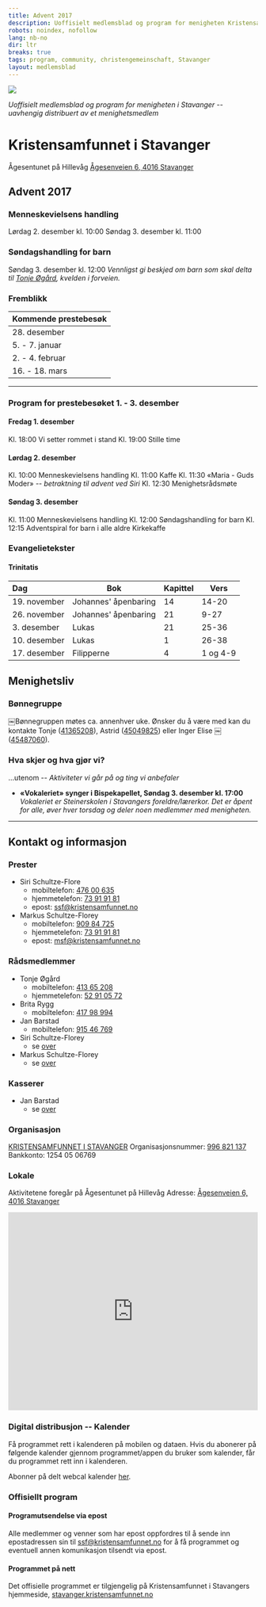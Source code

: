 ```yaml
---
title: Advent 2017
description: Uoffisielt medlemsblad og program for menigheten Kristensamfunnet i Stavanger
robots: noindex, nofollow
lang: nb-no
dir: ltr
breaks: true
tags: program, community, christengemeinschaft, Stavanger
layout: medlemsblad
---
```


![](http://cloud.lite.as/index.php/s/V63XqsUtQMLuZnM/download?path=%2F&files=K2xtrbc.png&downloadStartSecret=8ishyoxy2sg)

*Uoffisielt medlemsblad og program for menigheten i Stavanger
-- uavhengig distribuert av et <!--frittstående -->menighetsmedlem*


# Kristensamfunnet i Stavanger

Ågesentunet på Hillevåg
[Ågesenveien 6, 4016 Stavanger](https://goo.gl/maps/RyG7rw1kysx)


## Advent 2017

### Menneskevielsens handling

Lørdag 2. desember kl. 10:00
Søndag 3. desember kl. 11:00


### Søndagshandling for barn

Søndag 3. desember kl. 12:00
*Vennligst gi beskjed om barn som skal delta til [Tonje Øgård](#ra%CC%8Adsmedlemmer), kvelden i forveien.*


### Fremblikk

| Kommende prestebesøk |
|:-------------------- |
| 28. desember |
| 5. - 7. januar |
| 2. - 4. februar |
| 16. - 18. mars |


---


### Program for prestebesøket 1. - 3. desember

#### Fredag 1. desember

Kl. 18:00 Vi setter rommet i stand
Kl. 19:00 Stille time


#### Lørdag 2. desember

Kl. 10:00 Menneskevielsens handling
Kl. 11:00 Kaffe
Kl. 11:30 «Maria - Guds Moder» *-- betraktning til advent ved Siri*
Kl. 12:30 Menighetsrådsmøte


#### Søndag 3. desember
Kl. 11:00 Menneskevielsens handling
Kl. 12:00 Søndagshandling for barn
Kl. 12:15 Adventspiral for barn i alle aldre
Kirkekaffe


### Evangelietekster

#### Trinitatis

| Dag | Bok | Kapittel | Vers |
|:-------|-----|----------|------|
| 19. november | Johannes' åpenbaring | 14 | 14-20 |
| 26. november | Johannes' åpenbaring | 21 | 9-27 |
| 3. desember | Lukas | 21 | 25-36 |
| 10. desember | Lukas | 1 |26-38 |
| 17. desember | Filipperne | 4 | 1 og 4-9 |


## Menighetsliv

### Bønnegruppe

￼Bønnegruppen møtes ca. annenhver uke.
Ønsker du å være med kan du kontakte Tonje ([41365208](tel://+4741365208)), Astrid ([45049825](tel://+4745049825)) eller Inger Elise ￼([45487060](tel://+4745487060)).


### Hva skjer og hva gjør vi?
…utenom *-- Aktiviteter vi går på og ting vi anbefaler*

- **«Vokaleriet» synger i Bispekapellet, Søndag 3. desember kl. 17:00**
*Vokaleriet er Steinerskolen i Stavangers foreldre/lærerkor. Det er åpent for alle, øver hver torsdag og deler noen medlemmer med menigheten.*


---


## Kontakt og informasjon

### Prester

- Siri Schultze-Flore
    - mobiltelefon: [476 00 635](tel://+4747600635)
    - hjemmetelefon: [73 91 91 81](tel://+4773919181)
    - epost: ssf@kristensamfunnet.no
- Markus Schultze-Florey
    - mobiltelefon: [909 84 725](tel://+4790984725)
    - hjemmetelefon: [73 91 91 81](tel://+4773919181)
    - epost: msf@kristensamfunnet.no


### Rådsmedlemmer

- Tonje Øgård
    - mobiltelefon: [413 65 208](tel://+4741365208)
    - hjemmetelefon: [52 91 05 72](tel://+4752910572)
- Brita Rygg
    - mobiltelefon: [417 98 994](tel://+4741798994)
- Jan Barstad
    - mobiltelefon: [915 46 769](tel://+4791546769)
- Siri Schultze-Florey
    - se [over](#prester)
- Markus Schultze-Florey
    - se [over](#prester)


### Kasserer

- Jan Barstad
    - se [over](#ra%CC%8Adsmedlemmer)


### Organisasjon

[KRISTENSAMFUNNET I STAVANGER](http://stavanger.kristensamfunnet.no/program)
Organisasjonsnummer: [996 821 137](https://w2.brreg.no/enhet/sok/detalj.jsp?orgnr=996821137)
Bankkonto: 1254 05 06769


### Lokale

Aktivitetene foregår på Ågesentunet på Hillevåg
Adresse: [Ågesenveien 6, 4016 Stavanger](https://goo.gl/maps/RyG7rw1kysx)

<!--iframe src="https://www.google.com/maps/embed?pb=!1m18!1m12!1m3!1d514.5196941286289!2d5.73899252927424!3d58.94686959884542!2m3!1f0!2f0!3f0!3m2!1i1024!2i768!4f13.1!3m3!1m2!1s0x0%3A0xccf3be58ae575fe3!2sSkipper+Worse+%C3%85gesentunet!5e0!3m2!1sno!2sno!4v1510926017881" height="400" frameborder="0" style="border:0; width:100%;" allowfullscreen></iframe-->

<iframe src="https://www.google.com/maps/embed?pb=!1m18!1m12!1m3!1d4116.157553029029!2d5.73516233500537!3d58.946869598845424!2m3!1f0!2f0!3f0!3m2!1i1024!2i768!4f13.1!3m3!1m2!1s0x0%3A0xccf3be58ae575fe3!2sSkipper+Worse+%C3%85gesentunet!5e0!3m2!1sno!2sno!4v1510935516381" height="400" frameborder="0" style="width:100%; border:0" allowfullscreen></iframe>


### Digital distribusjon -- Kalender

Få programmet rett i kalenderen på mobilen og dataen. Hvis du abonerer på følgende kalender gjennom programmet/appen du bruker som kalender, får du programmet rett inn i kalenderen.

Abonner på delt webcal kalender [her](webcal://p43-calendars.icloud.com/published/2/7UgXDDlGGA_RGprLOHk_ZFVZYAl1cr9Dkoq1CXV_LAWelUwtR5ZOL1pEJySoVoOR8WyNwz6DKSQ3AOYWZXmuJZ_lCOr4lwzdcUY--Zgtjjk).

### Offisiellt program

#### Programutsendelse via epost

Alle medlemmer og venner som har epost oppfordres til å sende inn epostadressen sin til ssf@kristensamfunnet.no for å få programmet og eventuell annen komunikasjon tilsendt via epost.


#### Programmet på nett

Det offisielle programmet er tilgjengelig på Kristensamfunnet i Stavangers hjemmeside, [stavanger.kristensamfunnet.no](http://stavanger.kristensamfunnet.no/program)
